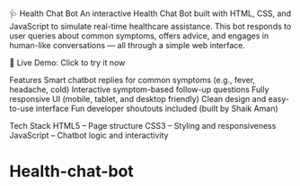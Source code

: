 🩺 Health Chat Bot
An interactive Health Chat Bot built with HTML, CSS, and JavaScript to simulate real-time healthcare assistance. This bot responds to user queries about common symptoms, offers advice, and engages in human-like conversations — all through a simple web interface.

🔗 Live Demo: Click to try it now

 Features
 Smart chatbot replies for common symptoms (e.g., fever, headache, cold)
 Interactive symptom-based follow-up questions
 Fully responsive UI (mobile, tablet, and desktop friendly)
 Clean design and easy-to-use interface
 Fun developer shoutouts included (built by Shaik Aman)

Tech Stack
HTML5 – Page structure
CSS3 – Styling and responsiveness
JavaScript – Chatbot logic and interactivity

# Health-chat-bot
